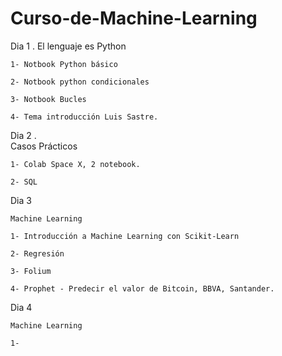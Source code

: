 # Curso-de-Machine-Learning

Dia 1 
.
    El lenguaje es Python

    1- Notbook Python básico

    2- Notbook python condicionales

    3- Notbook Bucles

    4- Tema introducción Luis Sastre.

Dia 2
 .   
    Casos Prácticos

    1- Colab Space X, 2 notebook.

    2- SQL

Dia 3

    Machine Learning

    1- Introducción a Machine Learning con Scikit-Learn

    2- Regresión

    3- Folium

    4- Prophet - Predecir el valor de Bitcoin, BBVA, Santander.
Dia 4

    Machine Learning
    
    1- 
